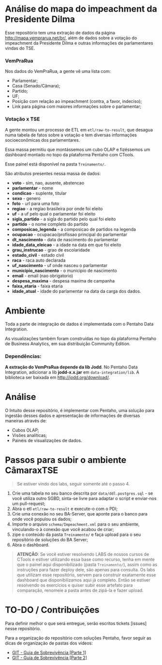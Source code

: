 # Análise do mapa do impeachment da Presidente Dilma

Esse repositório tem uma extração de dados da página http://mapa.vemprarua.net/br/, além de dados sobre a votação do impeachment da Presidente Dilma e outras informações de parlamentares vindas do TSE.

### VemPraRua

Nos dados do VemPraRua, a gente vê uma lista com:

 * Parlamentar;
 * Casa (Senado/Câmara);
 * Partido;
 * UF;
 * Posição com relação ao impeachment (contra, a favor, indeciso);
 * Link para página com maiores informações sobre o parlamentar;

### Votação x TSE

A gente montou um processo de ETL em `etl/raw-to-result`, que desagua numa tabela de fatos sobre a votação e tem diversas informações socioeconômicas dos parlamentares.

Essa massa permitiu que montássemos um cubo OLAP e fizéssemos um dashboard montado no topo da plataforma Pentaho com CTools.

Esse painel está disponível na pasta `Treinamento/`.

São atributos presentes nessa massa de dados:

* **voto** - sim, nao, ausente, abstencao
* **parlamentar** - nome
* **condicao** - suplente, titular
* **sexo** - genero
* **foto** - url para uma foto
* **regiao** - a regiao brasileira por onde foi eleito
* **uf** - a uf pelo qual o parlamentar foi eleito
* **sigla_partido** - a sigla do partido pelo qual foi eleito
* **partido** - o nome completo do partido
* **composicao_legenda** - a composicao de partidos na legenda
* **ocupacao** - ocupacao/profissao principal do parlamentar
* **dt_nascimento** - data de nascimento do parlamentar
* **idade_data_eleicao** - a idade na data em que foi eleito
* **grau_instrucao** - grao de escolaridade
* **estado_civil** - estado civil
* **raca** - raca auto declarada
* **uf_nascimento** - uf onde nasceu o parlamentar
* **municipio_nascimento** - o municipio de nascimento
* **email** - email (nao obrigatorio)
* **despesa_maxima** - despesa maxima de campanha
* **faixa_etaria** - faixa etaria
* **idade_atual** - idade do parlamentar na data da carga dos dados.

# Ambiente

Toda a parte de integração de dados é implementada com o Pentaho Data Integration.

As visualizações também foram construídas no topo da plataforma Pentaho de Business Analytics, em sua distribuição Community Edition.

### Dependências:

**A extração do VemPraRua depende da lib Jodd**. No Pentaho Data Integration, adicionar a lib **jodd-x.x.jar** em `data-integration/lib`. A biblioteca ser baixada em http://jodd.org/download/.

# Análise

O Intuito desse repositório, é implementar com Pentaho, uma solução para ingestão desses dados e apresentação de informações de diversas maneiras através de:
 * Cubos OLAP;
 * Visões analíticas;
 * Painéis de visualizações de dados.


# Passos para subir o ambiente Câmara**x**TSE

> Se estiver vindo dos labs, seguir somente até o passo 4.

1. Crie uma tabela no seu banco descrita por `data/ddl.postgres.sql` - se você utiliza outro SGBD, sinta-se livre para adaptar o script e enviar-nos um pull-request;
2. Abra o etl `etl/raw-to-result` e execute-o com o PDI;
3. Crie uma conexão no seu BA-Server, que aponte para o banco para onde você populou os dados;
4. Importe o arquivo `schema/Impeachment.xml` para o seu ambiente, vinculando-o à conexão que você acabou de criar;
5. zipe o conteúdo da pasta `Treinamento/` e faça upload para o seu repositório de soluções do BA Server;
6. Abra o dashboard.

> **ATENÇÃO**: Se você estiver resolvendo LABS de nossos cursos de CTools e estiver utilizando essa base como recurso, tenha em mente que o painel aqui disponibilizado (pasta `Treinamento/`), assim como as instruções para fazer deploy dele, são apenas para consulta. Os labs que utilizam esse repositório, servem para construir exatamente esse dashboard que disponibilizamos aqui já completo. Então se estiver resolvendo os exercícios e quiser subir esse artefato para comparação, renomeie a pasta antes de zipá-la e fazer upload.

# TO-DO / Contribuições

Para definir melhor o que será entregue, serão escritos tickets [issues] nesse repositório.

Para a organização do repositório com soluções Pentaho, favor seguir as dicas de organização de pastas dos vídeos:
 * [GIT - Guia de Sobrevivência [Parte 1]](https://www.youtube.com/watch?v=qABTttlQ1Qk)
 * [GIT - Guia de Sobrevivência [Parte 2]](https://www.youtube.com/watch?v=0Z2Afm4yZLY)
